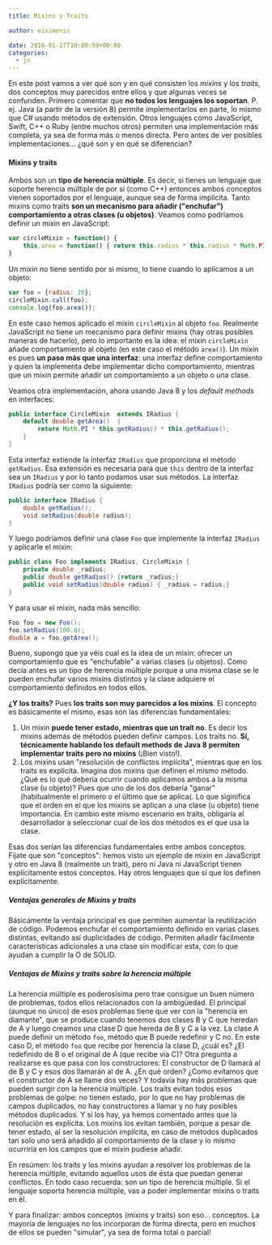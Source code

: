 ```yaml
---
title: Mixins y Traits

author: eiximenis

date: 2016-01-27T10:00:59+00:00
categories:
  - js
---
```

En este post vamos a ver qué son y en qué consisten los _mixins_ y los _traits_, dos conceptos muy parecidos entre ellos y que algunas veces se confunden.
Primero comentar que __no todos los lenguajes los soportan__. P. ej. Java (a partir de la versión 8) permite implementarlos en parte, lo mismo que C# usando métodos de extensión. Otros lenguajes como JavaScript, Swift, C++ o Ruby (entre muchos otros) permiten una implementación más completa, ya sea de forma más o menos directa.
Pero antes de ver posibles implementaciones... ¿qué son y en qué se diferencian?

#### Mixins y traits
Ambos son un __tipo de herencia múltiple__. Es decir, si tienes un lenguaje que soporte herencia múltiple de por sí (como C++) entonces ambos conceptos vienen soportados por el lenguaje, aunque sea de forma implícita.
Tanto mixins como traits __son un mecanismo para añadir ("enchufar") comportamiento a otras clases (u objetos)__. Veamos como podríamos definir un mixin en JavaScript:

```javascript
var circleMixin = function() {
	this.area = function() { return this.radius * this.radius * Math.PI};
}
```
Un mixin no tiene sentido por si mismo, lo tiene cuando lo aplicamos a un objeto:

```javascript
var foo = {radius: 20};
circleMixin.call(foo);
console.log(foo.area());
```
En este caso hemos aplicado el mixin `circleMixin` al objeto `foo`. Realmente JavaScript no tiene un mecanismo para definir mixins (hay otras posibles maneras de hacerlo), pero lo importante es la idea: el mixin `circleMixin` añade comportamiento al objeto (en este caso el método `area()`).
Un mixin es pues __un paso más que una interfaz__: una interfaz define comportamiento y quien la implementa debe implementar dicho comportamiento, mientras que un mixin permite añadir un comportamiento a un objeto o una clase.

Veamos otra implementación, ahora usando Java 8 y los _default methods_ en interfaces:

```java
public interface CircleMixin  extends IRadius {
    default double getArea()  {
        return Math.PI * this.getRadius() * this.getRadius();
    }
}
```
Esta interfaz extiende la interfaz `IRadius` que proporciona el método `getRadius`. Esa extensión es necesaria para que `this` dentro de la interfaz sea un `IRadius` y por lo tanto podamos usar sus métodos. La interfaz `IRadius` podría ser como la siguiente:

```java
public interface IRadius {
    double getRadius();
    void setRadius(double radius);
}
```

Y luego podríamos definir una clase `Foo` que implemente la interfaz `IRadius` y aplicarle el mixin:

```java
public class Foo implements IRadius, CircleMixin {
    private double _radius;
    public double getRadius() {return _radius;}
    public void setRadius(double radius) { _radius = radius;}
}
```
Y para usar el mixin, nada más sencillo:

```java
Foo foo = new Foo();
foo.setRadius(100.0);
double a = foo.getArea();
```
Bueno, supongo que ya véis cual es la idea de un mixin: ofrecer un comportamiento que es "enchufable" a varias clases (u objetos). Como decía antes es un tipo de herencia múltiple porque a una misma clase se le pueden enchufar varios mixins distintos y la clase adquiere el comportamiento definidos en todos ellos.

__¿Y los traits?__ Pues __los traits son muy parecidos a los mixins__. El concepto es básicamente el mismo, esas son las diferencias fundamentales:
1. Un mixin __puede tener estado, mientras que un trait no__. Es decir los mixins además de métodos pueden definir campos. Los traits no. __Sí, técnicamente hablando los default methods de Java 8 permiten implementar traits pero no mixins__ (¡Bien visto!).
2. Los mixins usan "resolución de conflictos implícita", mientras que en los traits es explícita. Imagina dos mixins que definen el mismo método. ¿Qué es lo qué debería ocurrir cuando aplicamos ambos a la misma clase (u objeto)? Pues que uno de los dos debería "ganar" (habitualmente el primero o el último que se aplica(. Lo que siginifica que el orden en el que los mixins se aplican a una clase (u objeto) tiene importancia. En cambio este mismo escenario en traits, obligaría al desarrollador a seleccionar cual de los dos métodos es el que usa la clase. 

Esas dos serían las diferencias fundamentales entre ambos conceptos. Fíjate que son "conceptos": hemos visto un ejemplo de mixin en JavaScript y otro en Java 8 (realmente un trait), pero ni Java ni JavaScript tienen explícitamente estos conceptos. Hay otros lenguajes que sí que los definen explícitamente.

##### Ventajas generales de Mixins y traits
Básicamente la ventaja principal es que permiten aumentar la reutilización de código. Podemos enchufar el comportamiento definido en varias clases distintas, evitando así duplicidades de código.
Permiten añadir fácilmente características adicionales a una clase sin modificar esta, con lo que ayudan a cumplir la O de SOLID.

##### Ventajas de Mixins y traits sobre la herencia múltiple
La herencia múltiple es poderosísima pero trae consigue un buen número de problemas, todos ellos relacionados con la ambigüedad. El principal (aunque no único) de esos problemas tiene que ver con la "herencia en diamante", que se produce cuando tenemos dos clases B y C que heredan de A y luego creamos una clase D que hereda de B y C a la vez. La clase A puede definir un método `foo`, método que B puede redefinir y C no. En este caso D, el método `foo` que recibe por herencia la clase D, ¿cuál es? ¿El redefinido de B o el original de A (que recibe via C)? Otra pregunta a realizarse es que pasa con los constructores: El constructor de D llamará al de B y C y esos dos llamarán al de A. ¿En qué orden? ¿Como evitamos que el constructor de A se llame dos veces? Y todavía hay más problemas que pueden surgir con la herencia múltiple.
Los traits evitan todos esos problemas de golpe: no tienen estado, por lo que no hay problemas de campos duplicados, no hay constructores a llamar y no hay posibles métodos duplicados. Y si los hay, ya hemos comentado antes que la resolución es explícita.
Los mixins los evitan también, porque a pesar de tener estado, al ser la resolución implícita, en caso de métodos duplicados tan solo uno será añadido al comportamiento de la clase y lo mismo ocurriría en los campos que el mixin pudiese añadir.

En resúmen: los traits y los mixins ayudan a resolver los problemas de la herencia múltiple, evitando aquellos usos de ésta que puedan generar conflictos.
En todo caso recuerda: son un tipo de herencia múltiple. Si el lenguaje soporta herencia múltiple, vas a poder implementar mixins o traits en él.

Y para finalizar: ambos conceptos (mixins y traits) son eso... conceptos. La mayoría de lenguajes no los incorporan de forma directa, pero en muchos de ellos se pueden "simular", ya sea de forma total o parcial!